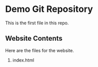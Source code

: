 # Demo Git Repository
This is the first file in this repo.

## Website Contents
Here are the files for the website.
1. index.html